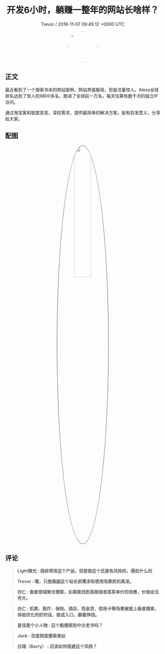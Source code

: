 <h1 align="center">开发6小时，躺赚一整年的网站长啥样？</h1>
<p align="center">
    <a>Trevor / 2018-11-07 09:45:12 &#43;0000 UTC</a>
</p>

<div align="center">
    <img src="https://images.zsxq.com/FnISayVkW22ZVBGu6gGJ4iQCLV7-?e=1590940799&amp;token=kIxbL07-8jAj8w1n4s9zv64FuZZNEATmlU_Vm6zD:gTYAdZm4Ld4q_ynqUgqZoND4vPA=" width="100" height="100" style="border:1px solid;border-radius:50%; color:#ffffff"/>
</div>

## 正文

<div>
最近看到了一个搜索书本的网站案例，网站界面极简，但是流量惊人。Alexa全球排名达到了惊人的9800多名，跑进了全球前一万名，每天估算有数千次的独立IP访问。 

通过淘宝客和联盟变现，深挖需求，提供最简单的解决方案，挺有启发意义，分享给大家。


</div>

## 配图
<div class="image" align="center">

<img src="https://images.zsxq.com/FuzFBGYLw9GazZQMGjNr0_gDPCvr?e=1590940799&amp;token=kIxbL07-8jAj8w1n4s9zv64FuZZNEATmlU_Vm6zD:l1xXK2OS9_Xp7Gnj_lAkVnQ0E8Y=" width="33%" height="33%" style="border:1px solid;border-radius:50%; color:#3c3f41"/>

</div>

## 评论

<div align="left">
<div>

<blockquote >
<span> <strong>Light微光 : 我经常用这个产品，但是做这个还是有风险的，侵权什么的 </strong></span>
</blockquote>

<blockquote >
<span> <strong>Trevor : 嗯，只是佩服这个站长抓需求和使用场景抓的真准。 </strong></span>
</blockquote>

<blockquote >
<span> <strong>亦仁 : 垂直领域聚合搜索，如果能找到高频或者高客单价的场景，价值会无穷大。 </strong></span>
</blockquote>

<blockquote >
<span> <strong>亦仁 : 机票、医疗、保险、酒店、现金贷、信用卡等场景嫁接上垂直搜索，体验优化的好的话，做成入口，躺着挣钱。 </strong></span>
</blockquote>

<blockquote >
<span> <strong>星佳是个小人物 : 这个能搜索到中文老书吗？ </strong></span>
</blockquote>

<blockquote >
<span> <strong>Jack : 百度网盘搜索类似 </strong></span>
</blockquote>

<blockquote >
<span> <strong>白瑞（Barry） : 应该如何规避这个风险？ </strong></span>
</blockquote>

</div>
</div>